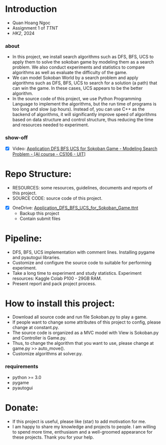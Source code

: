 # Introduction
- Quan Hoang Ngoc
- Assignment 1 of _TTNT_  
- _HK2_, 2024
  
### about 
- In this project, we install search algorithms such as DFS, BFS, UCS to apply them to solve the sokoban game by modeling them as a search problem. We also conduct experiments and statistics to compare algorithms as well as evaluate the difficulty of the game.
- We can model Sokoban World by a search problem and apply algorithms such as DFS, BFS, UCS to search for a solution (a path) that can win the game. In these cases, UCS appears to be the better algorithm.
- In the source code of this project, we use Python Programming Language to implement the algorithms, but the run time of programs is too long and slow (up hours). Instead of, you can use C++ as the backend of algorithms, it will significantly improve speed of algorithms based on data structure and  control structure, thus reducing the time and resources needed to experiment.

### show-off 
- [x] Video: [Application DFS BFS UCS for Sokoban Game - Modeling Search Problem - [AI course - CS106 - UIT]](https://youtu.be/s27dXLyyjzo?feature=shared)

# Repo Structure:  
- RESOURCES: some resources, guidelines, documents and reports of this project.
- SOURCE CODE: source code of this project.
- [x] OneDrive: [Application_DFS_BFS_UCS_for_Sokoban_Game.ttnt](https://uithcm-my.sharepoint.com/:f:/g/personal/22521178_ms_uit_edu_vn/EuXhV_mF0uxJn75qkuz-FdUBuNKOyAOXv53GolTUMTuhNg?e=O6DMoV)
  - Backup this project
  - Contain submit files   

# Pipeline: 
- DFS, BFS, UCS implementation with comment lines. Installing pygame and pyautogui libraries.
- Customize and configure the source code to suitable for performing experiment. 
- Take a long time to experiment and study statistics. Experiment resources: Kaggle Colab P100 - 29GB RAM.
- Present report and pack project process. 

# How to install this project: 
- Download all source code and run file Sokoban.py to play a game. 
- If people want to change some attributes of this project to config, please change at constant.py. 
- The source code is organized as a MVC model with View is Sokoban.py and Controller is Game.py. 
- Thus, to change the algorithm that you want to use, please change at game.py >> auto_move(). 
- Customize algorithms at solver.py.
### requirements
- python >= 3.0
- pygame
- pyautogui

# Donate: 
- If this project is useful, please like (star) to add motivation for me. 
- I am happy to share my knowledge and projects to people. I am willing to spend more time, enthusiasm and a well-groomed appearance for these projects. Thank you for your help. 
